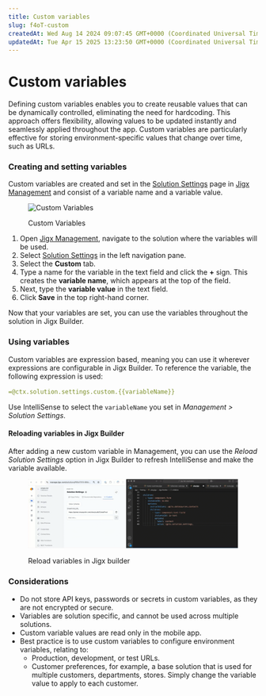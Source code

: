 ```yaml
---
title: Custom variables
slug: f4oT-custom
createdAt: Wed Aug 14 2024 09:07:45 GMT+0000 (Coordinated Universal Time)
updatedAt: Tue Apr 15 2025 13:23:50 GMT+0000 (Coordinated Universal Time)
---
```


# Custom variables

Defining custom variables enables you to create reusable values that can be dynamically controlled, eliminating the need for hardcoding. This approach offers flexibility, allowing values to be updated instantly and seamlessly applied throughout the app. Custom variables are particularly effective for storing environment-specific values that change over time, such as URLs.

### Creating and setting variables

Custom variables are created and set in the [Solution Settings](solution-settings.md) page in [Jigx Management](<../../../Administration/Management Overview.md>) and consist of a variable name and a variable value.

<figure><img src="../../../.gitbook/assets/jm-customvariables.gif" alt="Custom Variables"><figcaption><p>Custom Variables</p></figcaption></figure>

1. Open [Jigx Management](<../../../Administration/Management Overview.md>), navigate to the solution where the variables will be used.
2. Select [Solution Settings](solution-settings.md) in the left navigation pane.
3. Select the **Custom** tab.
4. Type a name for the variable in the text field and click the **+** sign. This creates the **variable name**, which appears at the top of the field.
5. Next, type the **variable value** in the text field.
6. Click **Save** in the top right-hand corner.

Now that your variables are set, you can use the variables throughout the solution in Jigx Builder.

### Using variables

Custom variables are expression based, meaning you can use it wherever expressions are configurable in Jigx Builder. To reference the variable, the following expression is used:

```yaml
=@ctx.solution.settings.custom.{{variableName}} 
```

Use IntelliSense to select the `variableName` you set in _Management > Solution Settings_.

#### Reloading variables in Jigx Builder

After adding a new custom variable in Management, you can use the _Reload Solution Settings_ option in Jigx Builder to refresh IntelliSense and make the variable available.

<figure><img src="../../../.gitbook/assets/jm-customvarReload.gif" alt="Reload variables in Jigx builder"><figcaption><p>Reload variables in Jigx builder</p></figcaption></figure>

### Considerations

* Do not store API keys, passwords or secrets in custom variables, as they are not encrypted or secure.
* Variables are solution specific, and cannot be used across multiple solutions.
* Custom variable values are read only in the mobile app.
* Best practice is to use custom variables to configure environment variables, relating to:
  * Production, development, or test URLs.
  * Customer preferences, for example, a base solution that is used for multiple customers, departments, stores. Simply change the variable value to apply to each customer.
